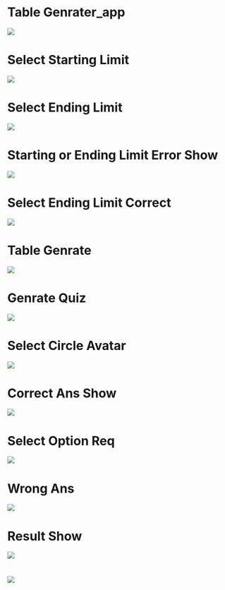 # Table Genrater_app

<img src ="https://github.com/naeem92/MobileApplication/blob/main/table_app/ss/Table%20Limit.jpeg">

# Select Starting Limit

<img src ="https://github.com/naeem92/MobileApplication/blob/main/table_app/ss/Starting%20Limit.jpeg">

# Select Ending Limit

<img src ="https://github.com/naeem92/MobileApplication/blob/main/table_app/ss/Select%20Ending%20Limit.jpeg">

# Starting or Ending Limit Error Show

<img src ="https://github.com/naeem92/MobileApplication/blob/main/table_app/ss/Starting%20or%20Ending%20Limit.jpeg">

# Select Ending Limit Correct

<img src ="https://github.com/naeem92/MobileApplication/blob/main/table_app/ss/Ending%20Point%20Limit.jpeg">

# Table Genrate

<img src ="https://github.com/naeem92/MobileApplication/blob/main/table_app/ss/table%20generate.jpeg">

# Genrate Quiz

<img src ="https://github.com/naeem92/MobileApplication/blob/main/table_app/ss/Remaning%20Questions%20Show.jpeg">

# Select Circle Avatar

<img src ="https://github.com/naeem92/MobileApplication/blob/main/table_app/ss/Select%20Circle%20Avatar.jpeg">

# Correct Ans Show

<img src ="https://github.com/naeem92/MobileApplication/blob/main/table_app/ss/Correct%20Ans.jpeg">

# Select Option Req

<img src ="https://github.com/naeem92/MobileApplication/blob/main/table_app/ss/Select%20Option%20Req.jpeg">

# Wrong Ans

<img src ="https://github.com/naeem92/MobileApplication/blob/main/table_app/ss/Wrong%20Ans.jpeg">

# Result Show

<img src ="https://github.com/naeem92/MobileApplication/blob/main/table_app/ss/Result.jpeg">

#

<img src ="https://github.com/naeem92/MobileApplication/blob/main/table_app/ss/Table%20Limit.jpeg">
